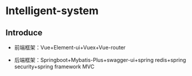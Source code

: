 # Intelligent-system
## Introduce
* 前端框架：Vue+Element-ui+Vuex+Vue-router
+ 后端框架：Springboot+Mybatis-Plus+swagger-ui+spring redis+spring security+spring framework MVC
